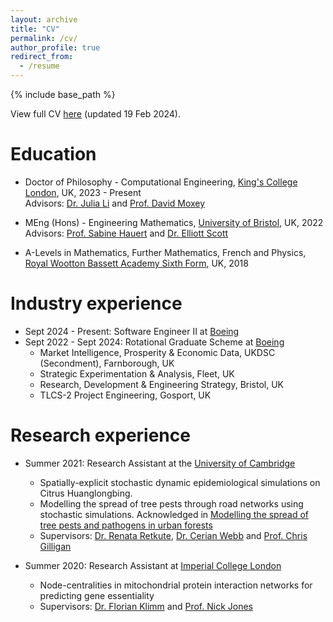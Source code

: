 ```yaml
---
layout: archive
title: "CV"
permalink: /cv/
author_profile: true
redirect_from:
  - /resume
---
```


{% include base_path %}

View full CV [here](http://vedang-joshi.github.io/files/Vedang_Joshi_CV.pdf) (updated 19 Feb 2024).

Education
======
* Doctor of Philosophy - Computational Engineering, [King's College London](https://www.kcl.ac.uk/), UK, 2023 - Present  
Advisors: [Dr. Julia Li](https://www.kcl.ac.uk/people/juan-li) and [Prof. David Moxey](https://davidmoxey.uk/)

* MEng (Hons) - Engineering Mathematics, [University of Bristol](https://www.bristol.ac.uk/), UK, 2022  
  Advisors: [Prof. Sabine Hauert](https://hauertlab.com/sabine-hauert/) and [Dr. Elliott Scott](https://www.linkedin.com/in/elliott-scott-338742ab/)
  
* A-Levels in Mathematics, Further Mathematics, French and Physics, [Royal Wootton Bassett Academy Sixth Form](https://www.rwba.org.uk/sixthform/), UK, 2018

Industry experience
======
* Sept 2024 - Present: Software Engineer II at [Boeing](https://www.boeing.co.uk)
* Sept 2022 - Sept 2024: Rotational Graduate Scheme at [Boeing](https://www.boeing.co.uk)
  * Market Intelligence, Prosperity & Economic Data, UKDSC (Secondment), Farnborough, UK 
  * Strategic Experimentation & Analysis, Fleet, UK 
  * Research, Development & Engineering Strategy, Bristol, UK 
  * TLCS-2 Project Engineering, Gosport, UK 

Research experience
======
* Summer 2021: Research Assistant at the [University of Cambridge](https://www.cam.ac.uk)
  * Spatially-explicit stochastic dynamic epidemiological simulations on Citrus Huanglongbing.
  * Modelling the spread of tree pests through road networks using stochastic simulations. Acknowledged in [Modelling the spread of tree pests and pathogens in urban forests](https://www.sciencedirect.com/science/article/pii/S1618866723002078)
  * Supervisors: [Dr. Renata Retkute](https://www.plantsci.cam.ac.uk/directory/retkute-renata), [Dr. Cerian Webb](https://www.plantsci.cam.ac.uk/directory/cerian-webb) and [Prof. Chris Gilligan](https://www.plantsci.cam.ac.uk/directory/gilligan-chris)

* Summer 2020: Research Assistant at [Imperial College London](https://www.imperial.ac.uk)
  * Node-centralities in mitochondrial protein interaction networks for predicting gene essentiality
  * Supervisors: [Dr. Florian Klimm](https://floklimm.github.io) and [Prof. Nick Jones](https://www.imperial.ac.uk/people/nick.jones)


